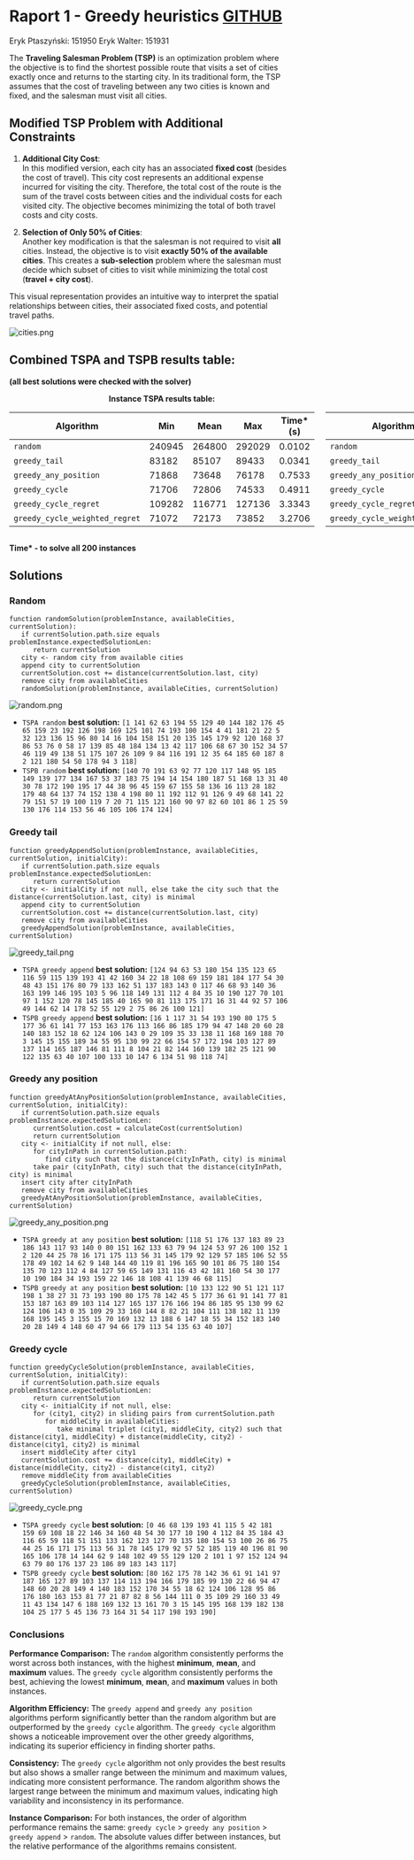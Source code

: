 # Raport 1 - Greedy heuristics [GITHUB](https://github.com/eeryczeek/evolutionary_computing)

Eryk Ptaszyński: 151950
Eryk Walter: 151931

The **Traveling Salesman Problem (TSP)** is an optimization problem where the objective is to find the shortest possible route that visits a set of cities exactly once and returns to the starting city. In its traditional form, the TSP assumes that the cost of traveling between any two cities is known and fixed, and the salesman must visit all cities.

## Modified TSP Problem with Additional Constraints

1. **Additional City Cost**:  
   In this modified version, each city has an associated **fixed cost** (besides the cost of travel). This city cost represents an additional expense incurred for visiting the city. Therefore, the total cost of the route is the sum of the travel costs between cities and the individual costs for each visited city. The objective becomes minimizing the total of both travel costs and city costs.

2. **Selection of Only 50% of Cities**:  
   Another key modification is that the salesman is not required to visit **all** cities. Instead, the objective is to visit **exactly 50% of the available cities**. This creates a **sub-selection** problem where the salesman must decide which subset of cities to visit while minimizing the total cost (**travel + city cost**).

This visual representation provides an intuitive way to interpret the spatial relationships between cities, their associated fixed costs, and potential travel paths.

![cities.png](plots/cities.png)

## Combined TSPA and TSPB results table:

**(all best solutions were checked with the solver)**

<div style="display: flex;">

<div style="flex: 1; padding-right: 10px; text-align: center;">
<b>Instance TSPA results table:</b>

| **Algorithm**                  | **Min** | **Mean** | **Max** | **Time\* (s)** |
| ------------------------------ | ------- | -------- | ------- | -------------- |
| `random`                       | 240945  | 264800   | 292029  | 0.0102         |
| `greedy_tail`                  | 83182   | 85107    | 89433   | 0.0341         |
| `greedy_any_position`          | 71868   | 73648    | 76178   | 0.7533         |
| `greedy_cycle`                 | 71706   | 72806    | 74533   | 0.4911         |
| `greedy_cycle_regret`          | 109282  | 116771   | 127136  | 3.3343         |
| `greedy_cycle_weighted_regret` | 71072   | 72173    | 73852   | 3.2706         |

</div>

<div style="flex: 1; padding-left: 10px; text-align: center;">
<b>Instance TSPB results table:</b>

| **Algorithm**                  | **Min** | **Mean** | **Max** | **Time\* (s)** |
| ------------------------------ | ------- | -------- | ------- | -------------- |
| `random`                       | 191321  | 213229   | 240792  | 0.0058         |
| `greedy_tail`                  | 52319   | 54390    | 59030   | 0.0197         |
| `greedy_any_position`          | 44609   | 48553    | 57315   | 0.5790         |
| `greedy_cycle`                 | 48814   | 51477    | 57486   | 0.4561         |
| `greedy_cycle_regret`          | 67391   | 73388    | 80062   | 3.6976         |
| `greedy_cycle_weighted_regret` | 49401   | 51664    | 55903   | 3.7458         |

</div>

</div>

**Time\* - to solve all 200 instances**

## Solutions

### Random

```
function randomSolution(problemInstance, availableCities, currentSolution):
   if currentSolution.path.size equals problemInstance.expectedSolutionLen:
      return currentSolution
   city <- random city from available cities
   append city to currentSolution
   currentSolution.cost += distance(currentSolution.last, city)
   remove city from availableCities
   randomSolution(problemInstance, availableCities, currentSolution)
```

![random.png](plots/random.png)

- `TSPA random` **best solution:** `[1 141 62 63 194 55 129 40 144 182 176 45 65 159 23 192 126 198 169 125 101 74 193 100 154 4 41 181 21 22 5 32 123 136 15 96 80 14 16 104 158 151 20 135 145 179 92 120 168 37 86 53 76 0 58 17 139 85 48 184 134 13 42 117 106 68 67 30 152 34 57 46 119 49 138 51 175 107 26 109 9 84 116 191 12 35 64 185 60 187 8 2 121 180 54 50 178 94 3 118]`
- `TSPB random` **best solution:** `[140 70 191 63 92 77 120 117 148 95 185 149 139 177 134 167 53 37 183 75 194 14 154 180 187 51 168 13 31 40 30 78 172 190 195 17 44 38 96 45 159 67 155 58 136 16 113 28 182 179 48 64 137 74 152 138 4 198 80 11 192 112 91 126 9 49 68 141 22 79 151 57 19 100 119 7 20 71 115 121 160 90 97 82 60 101 86 1 25 59 130 176 114 153 56 46 105 106 174 124]`

### Greedy tail

```
function greedyAppendSolution(problemInstance, availableCities, currentSolution, initialCity):
   if currentSolution.path.size equals problemInstance.expectedSolutionLen:
      return currentSolution
   city <- initialCity if not null, else take the city such that the distance(currentSolution.last, city) is minimal
   append city to currentSolution
   currentSolution.cost += distance(currentSolution.last, city)
   remove city from availableCities
   greedyAppendSolution(problemInstance, availableCities, currentSolution)
```

![greedy_tail.png](plots/greedy_tail.png)

- `TSPA greedy append` **best solution:** `[124 94 63 53 180 154 135 123 65 116 59 115 139 193 41 42 160 34 22 18 108 69 159 181 184 177 54 30 48 43 151 176 80 79 133 162 51 137 183 143 0 117 46 68 93 140 36 163 199 146 195 103 5 96 118 149 131 112 4 84 35 10 190 127 70 101 97 1 152 120 78 145 185 40 165 90 81 113 175 171 16 31 44 92 57 106 49 144 62 14 178 52 55 129 2 75 86 26 100 121]`
- `TSPB greedy append` **best solution:** `[16 1 117 31 54 193 190 80 175 5 177 36 61 141 77 153 163 176 113 166 86 185 179 94 47 148 20 60 28 140 183 152 18 62 124 106 143 0 29 109 35 33 138 11 168 169 188 70 3 145 15 155 189 34 55 95 130 99 22 66 154 57 172 194 103 127 89 137 114 165 187 146 81 111 8 104 21 82 144 160 139 182 25 121 90 122 135 63 40 107 100 133 10 147 6 134 51 98 118 74]`

### Greedy any position

```
function greedyAtAnyPositionSolution(problemInstance, availableCities, currentSolution, initialCity):
   if currentSolution.path.size equals problemInstance.expectedSolutionLen:
      currentSolution.cost = calculateCost(currentSolution)
      return currentSolution
   city <- initialCity if not null, else:
      for cityInPath in currentSolution.path:
         find city such that the distance(cityInPath, city) is minimal
      take pair (cityInPath, city) such that the distance(cityInPath, city) is minimal
   insert city after cityInPath
   remove city from availableCities
   greedyAtAnyPositionSolution(problemInstance, availableCities, currentSolution)
```

![greedy_any_position.png](plots/greedy_any_position.png)

- `TSPA greedy at any position` **best solution:** `[118 51 176 137 183 89 23 186 143 117 93 140 0 80 151 162 133 63 79 94 124 53 97 26 100 152 1 2 120 44 25 78 16 171 175 113 56 31 145 179 92 129 57 185 106 52 55 178 49 102 14 62 9 148 144 40 119 81 196 165 90 101 86 75 180 154 135 70 123 112 4 84 127 59 65 149 131 116 43 42 181 160 54 30 177 10 190 184 34 193 159 22 146 18 108 41 139 46 68 115]`
- `TSPB greedy at any position` **best solution:** `[10 133 122 90 51 121 117 198 1 38 27 31 73 193 190 80 175 78 142 45 5 177 36 61 91 141 77 81 153 187 163 89 103 114 127 165 137 176 166 194 86 185 95 130 99 62 124 106 143 0 35 109 29 33 160 144 8 82 21 104 111 138 182 11 139 168 195 145 3 155 15 70 169 132 13 188 6 147 18 55 34 152 183 140 20 28 149 4 148 60 47 94 66 179 113 54 135 63 40 107]`

### Greedy cycle

```
function greedyCycleSolution(problemInstance, availableCities, currentSolution, initialCity):
   if currentSolution.path.size equals problemInstance.expectedSolutionLen:
      return currentSolution
   city <- initialCity if not null, else:
      for (city1, city2) in sliding pairs from currentSolution.path
         for middleCity in availableCities:
            take minimal triplet (city1, middleCity, city2) such that distance(city1, middleCity) + distance(middleCity, city2) - distance(city1, city2) is minimal
   insert middleCity after city1
   currentSolution.cost += distance(city1, middleCity) + distance(middleCity, city2) - distance(city1, city2)
   remove middleCity from availableCities
   greedyCycleSolution(problemInstance, availableCities, currentSolution)
```

![greedy_cycle.png](plots/greedy_cycle.png)

- `TSPA greedy cycle` **best solution:** `[0 46 68 139 193 41 115 5 42 181 159 69 108 18 22 146 34 160 48 54 30 177 10 190 4 112 84 35 184 43 116 65 59 118 51 151 133 162 123 127 70 135 180 154 53 100 26 86 75 44 25 16 171 175 113 56 31 78 145 179 92 57 52 185 119 40 196 81 90 165 106 178 14 144 62 9 148 102 49 55 129 120 2 101 1 97 152 124 94 63 79 80 176 137 23 186 89 183 143 117]`
- `TSPB greedy cycle` **best solution:** `[80 162 175 78 142 36 61 91 141 97 187 165 127 89 103 137 114 113 194 166 179 185 99 130 22 66 94 47 148 60 20 28 149 4 140 183 152 170 34 55 18 62 124 106 128 95 86 176 180 163 153 81 77 21 87 82 8 56 144 111 0 35 109 29 160 33 49 11 43 134 147 6 188 169 132 13 161 70 3 15 145 195 168 139 182 138 104 25 177 5 45 136 73 164 31 54 117 198 193 190]`

### Conclusions

**Performance Comparison:**
The `random` algorithm consistently performs the worst across both instances, with the highest **minimum**, **mean**, and **maximum** values.
The `greedy cycle` algorithm consistently performs the best, achieving the lowest **minimum**, **mean**, and **maximum** values in both instances.

**Algorithm Efficiency:**
The `greedy append` and `greedy any position` algorithms perform significantly better than the random algorithm but are outperformed by the `greedy cycle` algorithm.
The `greedy cycle` algorithm shows a noticeable improvement over the other greedy algorithms, indicating its superior efficiency in finding shorter paths.

**Consistency:**
The `greedy cycle` algorithm not only provides the best results but also shows a smaller range between the minimum and maximum values, indicating more consistent performance.
The random algorithm shows the largest range between the minimum and maximum values, indicating high variability and inconsistency in its performance.

**Instance Comparison:**
For both instances, the order of algorithm performance remains the same: `greedy cycle` > `greedy any position` > `greedy append` > `random`.
The absolute values differ between instances, but the relative performance of the algorithms remains consistent.
